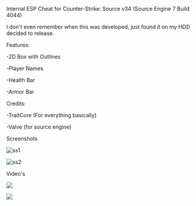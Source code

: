 

Internal ESP Cheat for Counter-Strike: Source v34 (Source Engine 7 Build 4044)



I don't even remember when this was developed, just found it on my HDD decided to release. 


Features:


-2D Box with Outlines

-Player Names

-Health Bar

-Armor Bar


Credits:

-TraitCore (For everything basically)

-Valve (for source engine)


Screenshots


![ss1](https://i.hizliresim.com/yhddhv1.png)



![ss2](https://i.hizliresim.com/b7ijf1u.png)


Video's 

[<img src="https://img.youtube.com/vi/l2gOXo86kt4/maxresdefault.jpg">](https://www.youtube.com/watch?v=l2gOXo86kt4 "")


[<img src="https://img.youtube.com/vi/G2FzAg9uCLI/maxresdefault.jpg">](https://youtu.be/G2FzAg9uCLI "")


